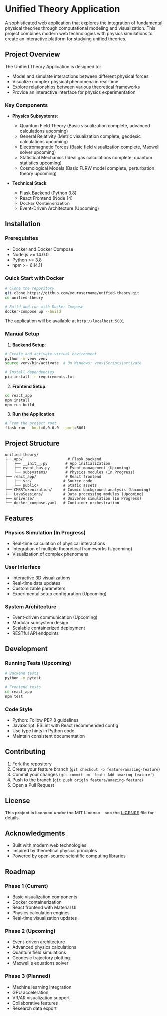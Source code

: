 # Unified Theory Application

A sophisticated web application that explores the integration of fundamental physical theories through computational modeling and visualization. This project combines modern web technologies with physics simulations to create an interactive platform for studying unified theories.

## Project Overview

The Unified Theory Application is designed to:
- Model and simulate interactions between different physical forces
- Visualize complex physical phenomena in real-time
- Explore relationships between various theoretical frameworks
- Provide an interactive interface for physics experimentation

### Key Components

- **Physics Subsystems**:
  - Quantum Field Theory (Basic visualization complete, advanced calculations upcoming)
  - General Relativity (Metric visualization complete, geodesic calculations upcoming)
  - Electromagnetic Forces (Basic field visualization complete, Maxwell solver upcoming)
  - Statistical Mechanics (Ideal gas calculations complete, quantum statistics upcoming)
  - Cosmological Models (Basic FLRW model complete, perturbation theory upcoming)

- **Technical Stack**:
  - Flask Backend (Python 3.8)
  - React Frontend (Node 14)
  - Docker Containerization
  - Event-Driven Architecture (Upcoming)

## Installation

### Prerequisites

- Docker and Docker Compose
- Node.js >= 14.0.0
- Python >= 3.8
- npm >= 6.14.11

### Quick Start with Docker

```bash
# Clone the repository
git clone https://github.com/yourusername/unified-theory.git
cd unified-theory

# Build and run with Docker Compose
docker-compose up --build
```

The application will be available at `http://localhost:5001`

### Manual Setup

1. **Backend Setup**:
```bash
# Create and activate virtual environment
python -m venv venv
source venv/bin/activate  # On Windows: venv\Scripts\activate

# Install dependencies
pip install -r requirements.txt
```

2. **Frontend Setup**:
```bash
cd react_app
npm install
npm run build
```

3. **Run the Application**:
```bash
# From the project root
flask run --host=0.0.0.0 --port=5001
```

## Project Structure

```
unified-theory/
├── app/                    # Flask backend
│   ├── __init__.py        # App initialization
│   ├── event_bus.py       # Event management (Upcoming)
│   └── subsystems/        # Physics modules (In Progress)
├── react_app/             # React frontend
│   ├── src/              # Source code
│   └── public/           # Static assets
├── CMBRTokenization/     # Cosmic background analysis (Upcoming)
├── LavaSessions/         # Data processing modules (Upcoming)
├── universe/             # Universe simulation (In Progress)
└── docker-compose.yaml   # Container orchestration
```

## Features

### Physics Simulation (In Progress)
- Real-time calculation of physical interactions
- Integration of multiple theoretical frameworks (Upcoming)
- Visualization of complex phenomena

### User Interface
- Interactive 3D visualizations
- Real-time data updates
- Customizable parameters
- Experimental setup configuration (Upcoming)

### System Architecture
- Event-driven communication (Upcoming)
- Modular subsystem design
- Scalable containerized deployment
- RESTful API endpoints

## Development

### Running Tests (Upcoming)
```bash
# Backend tests
python -m pytest

# Frontend tests
cd react_app
npm test
```

### Code Style
- Python: Follow PEP 8 guidelines
- JavaScript: ESLint with React recommended config
- Use type hints in Python code
- Maintain consistent documentation

## Contributing

1. Fork the repository
2. Create your feature branch (`git checkout -b feature/amazing-feature`)
3. Commit your changes (`git commit -m 'feat: Add amazing feature'`)
4. Push to the branch (`git push origin feature/amazing-feature`)
5. Open a Pull Request

## License

This project is licensed under the MIT License - see the [LICENSE](LICENSE) file for details.

## Acknowledgments

- Built with modern web technologies
- Inspired by theoretical physics principles
- Powered by open-source scientific computing libraries

## Roadmap

### Phase 1 (Current)
- Basic visualization components
- Docker containerization
- React frontend with Material UI
- Physics calculation engines
- Real-time visualization updates

### Phase 2 (Upcoming)
- Event-driven architecture
- Advanced physics calculations
- Quantum field simulations
- Geodesic trajectory plotting
- Maxwell's equations solver

### Phase 3 (Planned)
- Machine learning integration
- GPU acceleration
- VR/AR visualization support
- Collaborative features
- Research data export